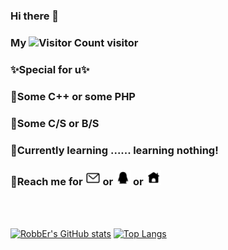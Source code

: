 ### Hi there 👋

### My ![Visitor Count](https://profile-counter.glitch.me/RobbEr929/count.svg) visitor

### ✨Special for u✨

### 🔭Some C++ or some PHP

### 👯Some C/S or B/S

### 🌱Currently learning ...... learning nothing!

### 📡Reach me for <a href="mailto:zc1142144939@vip.qq.com" target="_blank"><img src="https://github.com/RobbEr929/RobbEr929/blob/main/img/mail.png" width="24"/></a> or <a href="tencent://AddContact/?fromId=45&fromSubId=1&subcmd=all&uin=1142144939&website=www.oicqzone.com" target="_blank"><img src="https://github.com/RobbEr929/RobbEr929/blob/main/img/qq.png" width="24"/></a> or <a href="https://robber.ltd" target="_blank"><img src="https://github.com/RobbEr929/RobbEr929/blob/main/img/homepage.png" width="24"/></a>

<br></br>                                                                                            

[![RobbEr's GitHub stats](https://github-readme-stats.vercel.app/api?username=RobbEr929&show_icons=true&count_private=true&theme=vue)](https://github.com/RobbEr929/github-readme-stats)
[![Top Langs](https://github-readme-stats.vercel.app/api/top-langs/?username=RobbEr929&theme=vue&layout=compact)](https://github.com/RobbEr929/github-readme-stats)
